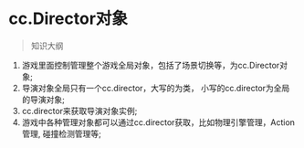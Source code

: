 # cc.Director对象

> 知识大纲
1. 游戏里面控制管理整个游戏全局对象，包括了场景切换等，为cc.Director对象;
2. 导演对象全局只有一个cc.director，大写的为类， 小写的cc.director为全局的导演对象;
3. cc.director来获取导演对象实例;
4. 游戏中各种管理对象都可以通过cc.director获取，比如物理引擎管理，Action管理, 碰撞检测管理等;
